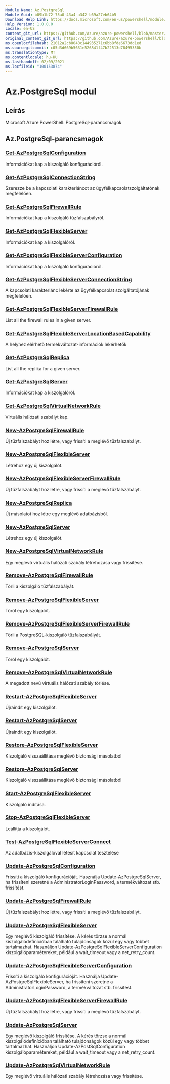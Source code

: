 ```yaml
---
Module Name: Az.PostgreSql
Module Guid: b09b1b72-75a0-43a4-a342-b69a27eb64b5
Download Help Link: https://docs.microsoft.com/en-us/powershell/module/az.postgresql
Help Version: 1.0.0.0
Locale: en-US
content_git_url: https://github.com/Azure/azure-powershell/blob/master/src/PostgreSql/help/Az.PostgreSql.md
original_content_git_url: https://github.com/Azure/azure-powershell/blob/master/src/PostgreSql/help/Az.PostgreSql.md
ms.openlocfilehash: 21012a2cb8048c144935271c6bb8fde6673dd1ed
ms.sourcegitcommit: c05d3d669b5631e526841f47b22513d78495350b
ms.translationtype: MT
ms.contentlocale: hu-HU
ms.lasthandoff: 02/09/2021
ms.locfileid: "100153874"
---
```

# Az.PostgreSql modul
## Leírás
Microsoft Azure PowerShell: PostgreSql-parancsmagok

## Az.PostgreSql-parancsmagok
### [Get-AzPostgreSqlConfiguration](Get-AzPostgreSqlConfiguration.md)
Információkat kap a kiszolgáló konfigurációról.

### [Get-AzPostgreSqlConnectionString](Get-AzPostgreSqlConnectionString.md)
Szerezze be a kapcsolati karakterláncot az ügyfélkapcsolatszolgáltatónak megfelelően.

### [Get-AzPostgreSqlFirewallRule](Get-AzPostgreSqlFirewallRule.md)
Információkat kap a kiszolgáló tűzfalszabályról.

### [Get-AzPostgreSqlFlexibleServer](Get-AzPostgreSqlFlexibleServer.md)
Információkat kap a kiszolgálóról.

### [Get-AzPostgreSqlFlexibleServerConfiguration](Get-AzPostgreSqlFlexibleServerConfiguration.md)
Információkat kap a kiszolgáló konfigurációról.

### [Get-AzPostgreSqlFlexibleServerConnectionString](Get-AzPostgreSqlFlexibleServerConnectionString.md)
A kapcsolati karakterlánc lekérte az ügyfélkapcsolat szolgáltatójának megfelelően.

### [Get-AzPostgreSqlFlexibleServerFirewallRule](Get-AzPostgreSqlFlexibleServerFirewallRule.md)
List all the firewall rules in a given server.

### [Get-AzPostgreSqlFlexibleServerLocationBasedCapability](Get-AzPostgreSqlFlexibleServerLocationBasedCapability.md)
A helyhez elérhető termékváltozat-információk lekérhetők

### [Get-AzPostgreSqlReplica](Get-AzPostgreSqlReplica.md)
List all the replika for a given server.

### [Get-AzPostgreSqlServer](Get-AzPostgreSqlServer.md)
Információkat kap a kiszolgálóról.

### [Get-AzPostgreSqlVirtualNetworkRule](Get-AzPostgreSqlVirtualNetworkRule.md)
Virtuális hálózati szabályt kap.

### [New-AzPostgreSqlFirewallRule](New-AzPostgreSqlFirewallRule.md)
Új tűzfalszabályt hoz létre, vagy frissíti a meglévő tűzfalszabályt.

### [New-AzPostgreSqlFlexibleServer](New-AzPostgreSqlFlexibleServer.md)
Létrehoz egy új kiszolgálót.

### [New-AzPostgreSqlFlexibleServerFirewallRule](New-AzPostgreSqlFlexibleServerFirewallRule.md)
Új tűzfalszabályt hoz létre, vagy frissíti a meglévő tűzfalszabályt.

### [New-AzPostgreSqlReplica](New-AzPostgreSqlReplica.md)
Új másolatot hoz létre egy meglévő adatbázisból.

### [New-AzPostgreSqlServer](New-AzPostgreSqlServer.md)
Létrehoz egy új kiszolgálót.

### [New-AzPostgreSqlVirtualNetworkRule](New-AzPostgreSqlVirtualNetworkRule.md)
Egy meglévő virtuális hálózati szabály létrehozása vagy frissítése.

### [Remove-AzPostgreSqlFirewallRule](Remove-AzPostgreSqlFirewallRule.md)
Törli a kiszolgáló tűzfalszabályát.

### [Remove-AzPostgreSqlFlexibleServer](Remove-AzPostgreSqlFlexibleServer.md)
Töröl egy kiszolgálót.

### [Remove-AzPostgreSqlFlexibleServerFirewallRule](Remove-AzPostgreSqlFlexibleServerFirewallRule.md)
Törli a PostgreSQL-kiszolgáló tűzfalszabályát.

### [Remove-AzPostgreSqlServer](Remove-AzPostgreSqlServer.md)
Töröl egy kiszolgálót.

### [Remove-AzPostgreSqlVirtualNetworkRule](Remove-AzPostgreSqlVirtualNetworkRule.md)
A megadott nevű virtuális hálózati szabály törlése.

### [Restart-AzPostgreSqlFlexibleServer](Restart-AzPostgreSqlFlexibleServer.md)
Újraindít egy kiszolgálót.

### [Restart-AzPostgreSqlServer](Restart-AzPostgreSqlServer.md)
Újraindít egy kiszolgálót.

### [Restore-AzPostgreSqlFlexibleServer](Restore-AzPostgreSqlFlexibleServer.md)
Kiszolgáló visszaállítása meglévő biztonsági másolatból

### [Restore-AzPostgreSqlServer](Restore-AzPostgreSqlServer.md)
Kiszolgáló visszaállítása meglévő biztonsági másolatból

### [Start-AzPostgreSqlFlexibleServer](Start-AzPostgreSqlFlexibleServer.md)
Kiszolgáló indítása.

### [Stop-AzPostgreSqlFlexibleServer](Stop-AzPostgreSqlFlexibleServer.md)
Leállítja a kiszolgálót.

### [Test-AzPostgreSqlFlexibleServerConnect](Test-AzPostgreSqlFlexibleServerConnect.md)
Az adatbázis-kiszolgálóval létesít kapcsolat tesztelése

### [Update-AzPostgreSqlConfiguration](Update-AzPostgreSqlConfiguration.md)
Frissíti a kiszolgáló konfigurációját.
Használja Update-AzPostgreSqlServer, ha frissíteni szeretné a AdministratorLoginPassword, a termékváltozat stb. frissítést.

### [Update-AzPostgreSqlFirewallRule](Update-AzPostgreSqlFirewallRule.md)
Új tűzfalszabályt hoz létre, vagy frissíti a meglévő tűzfalszabályt.

### [Update-AzPostgreSqlFlexibleServer](Update-AzPostgreSqlFlexibleServer.md)
Egy meglévő kiszolgáló frissítése.
A kérés törzse a normál kiszolgálódefinícióban található tulajdonságok közül egy vagy többet tartalmazhat.
Használjon Update-AzPostgreSqlFlexibleServerConfiguration kiszolgálóparamétereket, például a wait_timeout vagy a net_retry_count.

### [Update-AzPostgreSqlFlexibleServerConfiguration](Update-AzPostgreSqlFlexibleServerConfiguration.md)
Frissíti a kiszolgáló konfigurációját.
Használja Update-AzPostgreSqlFlexibleServer, ha frissíteni szeretné a AdministratorLoginPassword, a termékváltozat stb. frissítést.

### [Update-AzPostgreSqlFlexibleServerFirewallRule](Update-AzPostgreSqlFlexibleServerFirewallRule.md)
Új tűzfalszabályt hoz létre, vagy frissíti a meglévő tűzfalszabályt.

### [Update-AzPostgreSqlServer](Update-AzPostgreSqlServer.md)
Egy meglévő kiszolgáló frissítése.
A kérés törzse a normál kiszolgálódefinícióban található tulajdonságok közül egy vagy többet tartalmazhat.
Használjon Update-AzPostSqlConfiguration kiszolgálóparamétereket, például a wait_timeout vagy a net_retry_count.

### [Update-AzPostgreSqlVirtualNetworkRule](Update-AzPostgreSqlVirtualNetworkRule.md)
Egy meglévő virtuális hálózati szabály létrehozása vagy frissítése.

